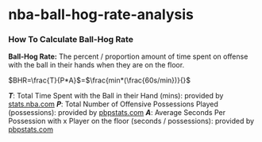 # nba-ball-hog-rate-analysis



### How To Calculate Ball-Hog Rate

**Ball-Hog Rate:** The percent / proportion amount of time spent on offense with the ball in their hands when they are on the floor.

$BHR=\frac{T}{P*A}$=$\frac{min*(\frac{60s/min})}{}$

**$T$**: Total Time Spent with the Ball in their Hand (mins): provided by [stats.nba.com](https://www.nba.com/stats/players/touches?dir=D&sort=TIME_OF_POSS)
**$P$**: Total Number of Offensive Possessions Played (possessions): provided by [pbpstats.com](https://www.pbpstats.com/totals/nba/player?Season=2022-23&SeasonType=Regular%2BSeason)
**$A$**: Average Seconds Per Possession with x Player on the floor (seconds / possessions): provided by [pbpstats.com](https://www.pbpstats.com/on-off/nba/stat?Season=2022-23&SeasonType=Regular%2BSeason&TeamId=1610612737&Stat=SecondsPerPossOff)
